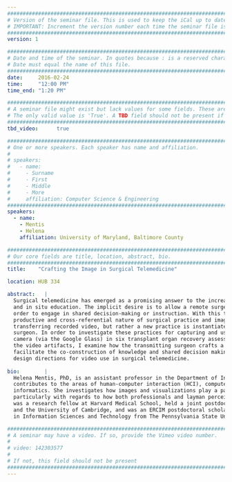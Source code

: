 ```yaml
---
################################################################################
# Version of the seminar file. This is used to keep the iCal up to date.
# IMPORTANT: Increment the version number each time the seminar file is updated.
################################################################################
version: 1

################################################################################
# Date and time of the seminar. In quotes because : is a reserved character.
# Date must equal the name of this file.
################################################################################
date:     2016-02-24
time:     "12:00 PM"
time_end: "1:20 PM"

################################################################################
# A seminar file might exist but lack values for some fields. These are 'TBD'. 
# The only valid value is 'True'. A TBD field should not be present if 'False'.
################################################################################
tbd_video:      true

################################################################################
# One or more speakers. Each speaker has name and affiliation.
#
# speakers:
#   - name: 
#     - Surname
#     - First
#     - Middle
#     - More
#     affiliation: Computer Science & Engineering 
################################################################################
speakers:
  - name: 
    - Mentis
    - Helena
    affiliation: University of Maryland, Baltimore County 

################################################################################
# Our core fields are title, location, abstract, bio.
################################################################################
title:    "Crafting the Image in Surgical Telemedicine"

location: HUB 334

abstract:   |
  Surgical telemedicine has emerged as a promising answer to the increasing needs of everyday surgical collaboration 
  and in situ education. The implicit desire is to allow a remote surgeon to see the body as the local surgeon does in 
  order to engage in shared decision-making or instruction. With this talk I take a step back by discussing the 
  productive and cross-referential nature of surgical practice and image use. I discuss how it is not simply a case of 
  transferring recorded video, but rather a new practice is instantiated in creating a view of the body for the remote 
  surgeon. In order to investigate these practices for capturing and using video, I deployed a head-mounted video 
  camera (via the Google Glass) in six transplant organ recovery assessments. Drawing on observations and analysis of 
  the video artifacts, I examine how the transmitting surgeon crafts a view for the remote surgeon in order to 
  facilitate the co-construction of knowledge and shared decision making.  I use these findings to discuss further 
  design directions for video use in surgical telemedicine.
  
bio:        |
  Helena Mentis, PhD, is an assistant professor in the Department of Information Systems at UMBC. Her research 
  contributes to the areas of human-computer interaction (HCI), computer supported cooperative work (CSCW), and health 
  informatics. She investigates how images and visualizations play a part in medical collaboration and care, 
  particularly with regards to how both professionals and layman perceive information through images.  Before UMBC, she 
  was a research fellow at Harvard Medical School, held a joint postdoctoral fellowship at Microsoft Research Cambridge 
  and the University of Cambridge, and was an ERCIM postdoctoral scholar at Mobile Life in Sweden. She received a PhD 
  in Information Sciences and Technology from The Pennsylvania State University in 2010.

################################################################################
# A seminar may have a video. If so, provide the Vimeo video number.
#
# video: 142303577
#
# If not, this field should not be present 
################################################################################
---
```

